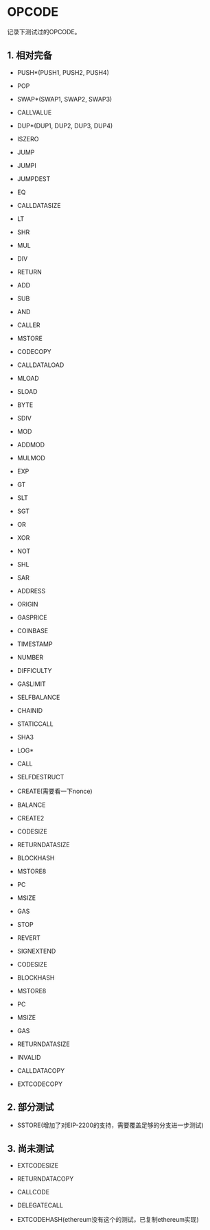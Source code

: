 # OPCODE

记录下测试过的OPCODE。

## 1. 相对完备

- PUSH*(PUSH1, PUSH2, PUSH4)
- POP
- SWAP*(SWAP1, SWAP2, SWAP3)
- CALLVALUE
- DUP*(DUP1, DUP2, DUP3, DUP4)
- ISZERO
- JUMP
- JUMPI
- JUMPDEST
- EQ
- CALLDATASIZE
- LT
- SHR
- MUL
- DIV
- RETURN
- ADD
- SUB
- AND
- CALLER
- MSTORE
- CODECOPY
- CALLDATALOAD
- MLOAD
- SLOAD
- BYTE
- SDIV
- MOD
- ADDMOD
- MULMOD
- EXP
- GT
- SLT
- SGT
- OR
- XOR
- NOT
- SHL
- SAR
- ADDRESS
- ORIGIN
- GASPRICE
- COINBASE
- TIMESTAMP
- NUMBER
- DIFFICULTY
- GASLIMIT
- SELFBALANCE
- CHAINID
- STATICCALL
- SHA3
- LOG*
- CALL
- SELFDESTRUCT
- CREATE(需要看一下nonce)
- BALANCE
- CREATE2

- CODESIZE
- RETURNDATASIZE
- BLOCKHASH
- MSTORE8
- PC
- MSIZE
- GAS
- STOP
- REVERT
- SIGNEXTEND
- CODESIZE
- BLOCKHASH
- MSTORE8
- PC
- MSIZE
- GAS
- RETURNDATASIZE
- INVALID
- CALLDATACOPY
- EXTCODECOPY

## 2. 部分测试

- SSTORE(增加了对EIP-2200的支持，需要覆盖足够的分支进一步测试)

## 3. 尚未测试


- EXTCODESIZE
- RETURNDATACOPY
- CALLCODE
- DELEGATECALL


- EXTCODEHASH(ethereum没有这个的测试，已复制ethereum实现)

